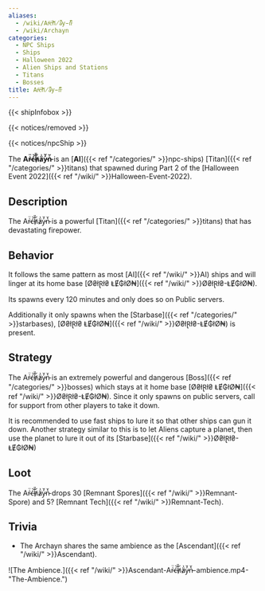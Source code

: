 ```yaml
---
aliases:
  - /wiki/Ar̴͑̈ć̶͝h̸̑̎ä̷͗y̵̓̆n̵͛̌
  - /wiki/Archayn
categories:
  - NPC Ships
  - Ships
  - Halloween 2022
  - Alien Ships and Stations
  - Titans
  - Bosses
title: Ar̴͑̈ć̶͝h̸̑̎ä̷͗y̵̓̆n̵͛̌
---
```


{{< shipInfobox >}}

{{< notices/removed >}}

{{< notices/npcShip >}}

The **Ar̴͑̈ć̶͝h̸̑̎ä̷͗y̵̓̆n̵͛̌** is an [**AI**]({{< ref "/categories/" >}}npc-ships) [Titan]({{< ref "/categories/" >}}titans) that spawned during Part 2 of the [Halloween Event 2022]({{< ref "/wiki/" >}}Halloween-Event-2022).

## Description

The Ar̴͑̈ć̶͝h̸̑̎ä̷͗y̵̓̆n̵͛̌ is a powerful [Titan]({{< ref "/categories/" >}}titans) that has devastating firepower.

## Behavior

It follows the same pattern as most [AI]({{< ref "/wiki/" >}}AI) ships and will linger at its home base [Ø₴łⱤł₴ ⱠɆ₲łØ₦]({{< ref "/wiki/" >}}Ø₴łⱤł₴-ⱠɆ₲łØ₦).

Its spawns every 120 minutes and only does so on Public servers.

Additionally it only spawns when the [Starbase]({{< ref "/categories/" >}}starbases), [Ø₴łⱤł₴ ⱠɆ₲łØ₦]({{< ref "/wiki/" >}}Ø₴łⱤł₴-ⱠɆ₲łØ₦) is present.

## Strategy

The Ar̴͑̈ć̶͝h̸̑̎ä̷͗y̵̓̆n̵͛̌ is an extremely powerful and dangerous [Boss]({{< ref "/categories/" >}}bosses) which stays at it home base [Ø₴łⱤł₴ ⱠɆ₲łØ₦]({{< ref "/wiki/" >}}Ø₴łⱤł₴-ⱠɆ₲łØ₦). Since it only spawns on public servers, call for support from other players to take it down.

It is recommended to use fast ships to lure it so that other ships can gun it down. Another strategy similar to this is to let Aliens capture a planet, then use the planet to lure it out of its [Starbase]({{< ref "/wiki/" >}}Ø₴łⱤł₴-ⱠɆ₲łØ₦)

## Loot

The Ar̴͑̈ć̶͝h̸̑̎ä̷͗y̵̓̆n̵͛̌ drops 30 [Remnant Spores]({{< ref "/wiki/" >}}Remnant-Spore) and 5? [Remnant Tech]({{< ref "/wiki/" >}}Remnant-Tech).

## Trivia

- The Archayn shares the same ambience as the [Ascendant]({{< ref "/wiki/" >}}Ascendant).

![The Ambience.]({{< ref "/wiki/" >}}Ascendant-Ar̴͑̈ć̶͝h̸̑̎ä̷͗y̵̓̆n̵͛̌-ambience.mp4-"The-Ambience.")

